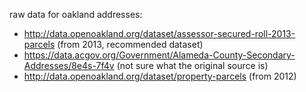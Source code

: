 raw data for oakland addresses:

- http://data.openoakland.org/dataset/assessor-secured-roll-2013-parcels (from 2013, recommended dataset)
- https://data.acgov.org/Government/Alameda-County-Secondary-Addresses/8e4s-7f4v (not sure what the original source is)
- http://data.openoakland.org/dataset/property-parcels (from 2012)

